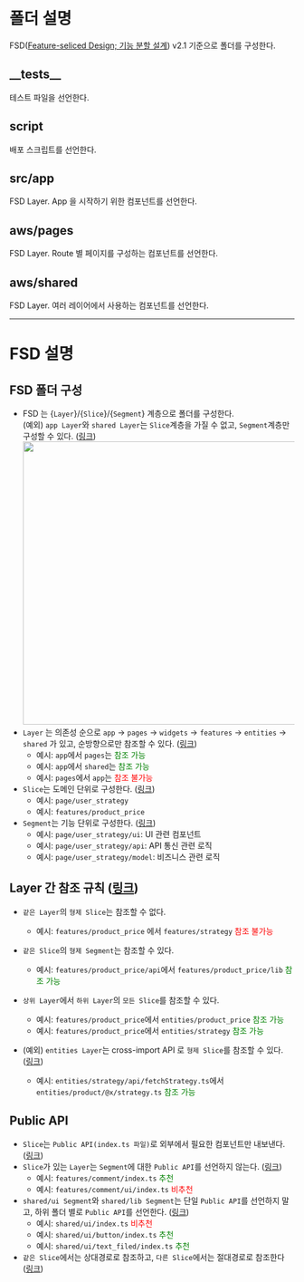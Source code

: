 # 폴더 설명

FSD([Feature-seliced Design; 기능 분할 설계](https://feature-sliced.design/kr/)) v2.1 기준으로 폴더를 구성한다.

## \_\_tests__

테스트 파일을 선언한다.

## script

배포 스크립트를 선언한다.

## src/app

FSD Layer. App 을 시작하기 위한 컴포넌트를 선언한다.

## aws/pages

FSD Layer. Route 별 페이지를 구성하는 컴포넌트를 선언한다.

## aws/shared

FSD Layer. 여러 레이어에서 사용하는 컴포넌트를 선언한다.

---

# FSD 설명

## FSD 폴더 구성

- FSD 는 {`Layer`}/{`Slice`}/{`Segment`} 계층으로 폴더를 구성한다.  
  (예외) `app Layer`와 `shared Layer`는 `Slice`계층을 가질 수 없고, `Segment`계층만 구성할 수 있다.
  ([링크](https://feature-sliced.design/kr/docs/get-started/overview#layers))  
  <img width="500" src="https://feature-sliced.design/kr/assets/images/visual_schema-e826067f573946613dcdc76e3f585082.jpg">
- `Layer` 는 의존성 순으로 `app` -> `pages` -> `widgets` -> `features` -> `entities` -> `shared` 가 있고, 순방향으로만 참조할 수
  있다. ([링크](https://feature-sliced.design/kr/docs/get-started/overview#layers))
    - 예시: `app`에서 `pages`는 <span style="color:green">참조 가능</span>
    - 예시: `app`에서 `shared`는 <span style="color:green">참조 가능</span>
    - 예시: `pages`에서 `app`는 <span style="color:red">참조 불가능</span>
- `Slice`는 도메인 단위로 구성한다. ([링크](https://feature-sliced.design/kr/docs/reference/slices-segments#slices))
    - 예시: `page/user_strategy`
    - 예시: `features/product_price`
- `Segment`는 기능 단위로 구성한다. ([링크](https://feature-sliced.design/kr/docs/reference/slices-segments#segments))
    - 예시: `page/user_strategy/ui`: UI 관련 컴포넌트
    - 예시: `page/user_strategy/api`: API 통신 관련 로직
    - 예시: `page/user_strategy/model`: 비즈니스 관련 로직

## Layer 간 참조 규칙 ([링크](https://feature-sliced.design/kr/docs/reference/layers#import-rule-on-layers))

- `같은 Layer`의 `형제 Slice`는 참조할 수 없다.
    - 예시: `features/product_price` 에서 `features/strategy` <span style="color:red">참조 불가능</span>
- `같은 Slice`의 `형제 Segment`는 참조할 수 있다.
    - 예시: `features/product_price/api`에서 `features/product_price/lib` <span style="color:green">참조 가능</span>
- `상위 Layer`에서 `하위 Layer`의 `모든 Slice`를 참조할 수 있다.
    - 예시: `features/product_price`에서 `entities/product_price` <span style="color:green">참조 가능</span>
    - 예시: `features/product_price`에서 `entities/strategy` <span style="color:green">참조 가능</span>

- (예외) `entities Layer`는 cross-import API 로 `형제 Slice`를 참조할 수 있다.
  ([링크](https://feature-sliced.design/kr/docs/reference/public-api#public-api-for-cross-imports))
    - 예시: `entities/strategy/api/fetchStrategy.ts`에서 `entities/product/@x/strategy.ts` <span style="color:green">참조
      가능</span>

## Public API

- `Slice`는 `Public API(index.ts 파일)`로 외부에서 필요한 컴포넌트만 내보낸다.
  ([링크](https://feature-sliced.design/kr/docs/reference/public-api))
- `Slice`가 있는 `Layer`는 `Segment`에 대한 `Public API`를 선언하지 않는다.
  ([링크](https://feature-sliced.design/kr/docs/reference/public-api#worse-performance-of-bundlers-on-large-projects))
    - 예시: `features/comment/index.ts` <span style="color:green">추천</span>
    - 예시: `features/comment/ui/index.ts` <span style="color:red">비추천</span>
- `shared/ui Segment`와 `shared/lib Segment`는 단일 `Public API`를 선언하지 말고, 하위 폴더 별로 `Public API`를 선언한다.
  ([링크](https://feature-sliced.design/kr/docs/reference/public-api#large-bundles))
    - 예시: `shared/ui/index.ts` <span style="color:red">비추천</span>
    - 예시: `shared/ui/button/index.ts` <span style="color:green">추천</span>
    - 예시: `shared/ui/text_filed/index.ts` <span style="color:green">추천</span>
- `같은 Slice`에서는 상대경로로 참조하고, `다른 Slice`에서는 절대경로로 참조한다
  ([링크](https://feature-sliced.design/kr/docs/reference/public-api#circular-imports))

